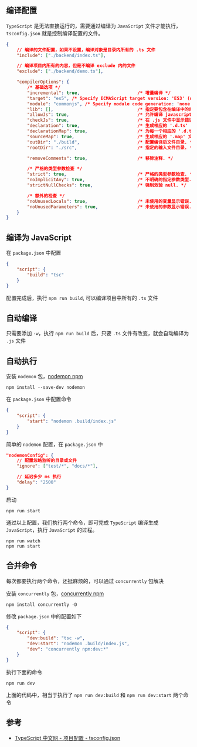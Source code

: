## 编译配置

`TypeScript` 是无法直接运行的，需要通过编译为 `JavaScript` 文件才能执行，`tsconfig.json` 就是控制编译配置的文件。

```json
{
    // 编译的文件配置，如果不设置，编译对象是目录内所有的 .ts 文件
    "include": ["./backend/index.ts"],

    // 编译项目内所有的内容，但是不编译 exclude 内的文件
    "exclude": ["./backend/demo.ts"],

    "compilerOptions": {
        /* 基础选项 */
        "incremental": true,                      /* 增量编译 */
        "target": "es5", /* Specify ECMAScript target version: 'ES3' (default), 'ES5', 'ES2015', 'ES2016', 'ES2017', 'ES2018', 'ES2019', 'ES2020', or 'ESNEXT'. */
        "module": "commonjs", /* Specify module code generation: 'none', 'commonjs', 'amd', 'system', 'umd', 'es2015', 'es2020', or 'ESNext'. */
        "lib": [],                                /* 指定要包含在编译中的库文件 */
        "allowJs": true,                          /* 允许编译 javascript 文件. */
        "checkJs": true,                          /* 在 .js 文件中显示错误信息. */
        "declaration": true,                      /* 生成相应的 '.d.ts' 文件. */
        "declarationMap": true,                   /* 为每一个相应的 '.d.ts' 文件生成一个 sourcemap. */
        "sourceMap": true,                        /* 生成相应的 '.map' 文件. */
        "outDir": "./build",                      /* 配置编译后文件目录. */
        "rootDir": "./src",                       /* 指定的输入文件目录. */

        "removeComments": true,                   /* 移除注释. */

        /* 严格的类型参数检查 */
        "strict": true,                           /* 严格的类型参数检查. */
        "noImplicitAny": true,                    /* 不明确的指定参数类型. */
        "strictNullChecks": true,                 /* 强制效验 null. */

        /* 额外的检查 */
        "noUnusedLocals": true,                   /* 未使用的变量显示错误. */
        "noUnusedParameters": true,               /* 未使用的参数显示错误. */
    }
}
```

## 编译为 JavaScript

在 `package.json` 中配置

```json
{
    "script": {
        "build": "tsc"
    }
}
```

配置完成后，执行 `npm run build`, 可以编译项目中所有的 `.ts` 文件

## 自动编译

只需要添加 `-w`，执行 `npm run build` 后，只要 `.ts` 文件有改变，就会自动编译为 `.js` 文件

## 自动执行

安装 `nodemon` 包，[nodemon npm](https://www.npmjs.com/package/nodemon)

```shell
npm install --save-dev nodemon
```

在 `package.json` 中配置命令

```json
{
    "script": {
        "start": "nodemon .build/index.js"
    }
}
```

简单的 `nodemon` 配置，在 `package.json` 中

```json
"nodemonConfig": {
    // 配置忽略监听的目录或文件
    "ignore": ["test/*", "docs/*"],

    // 延迟多少 ms 执行
    "delay": "2500"
}
```

启动

```shell
npm run start
```

通过以上配置，我们执行两个命令，即可完成 `TypeScript` 编译生成 `JavaScript`，执行 `JavaScript` 的过程。

```shell
npm run watch
npm run start
```

## 合并命令

每次都要执行两个命令，还挺麻烦的，可以通过 `concurrently` 包解决

安装 `concurrently` 包，[concurrently npm](https://www.npmjs.com/package/concurrently)

```shell
npm install concurrently -D
```

修改 `package.json` 中的配置如下

```json
{
    "script": {
        "dev:build": "tsc -w",
        "dev:start": "nodemon .build/index.js",
        "dev": "concurrently npm:dev:*"
    }
}
```

执行下面的命令

```shell
npm run dev
```

上面的代码中，相当于执行了 `npm run dev:build` 和 `npm run dev:start` 两个命令

## 参考

-   [TypeScript 中文网 - 项目配置 - tsconfig.json](https://www.tslang.cn/docs/handbook/tsconfig-json.html)


